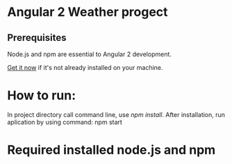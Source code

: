# Angular 2 Weather progect

## Prerequisites

Node.js and npm are essential to Angular 2 development. 
    
<a href="https://docs.npmjs.com/getting-started/installing-node" target="_blank" title="Installing Node.js and updating npm">
Get it now</a> if it's not already installed on your machine.
 
# How to run:
 In project directory call command line, use *npm install*. After installation, run aplication by using command: npm start
 
# Required installed node.js and npm 
